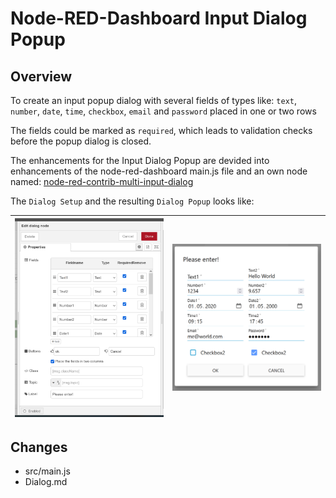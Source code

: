 # Node-RED-Dashboard Input Dialog Popup



## Overview

To create an input popup dialog  with several fields of types like:  `text`, `number`, `date`, `time`, `checkbox`, `email` and `password`  placed in one or two rows

The fields could be marked as `required`, which leads to validation checks before the popup dialog is closed.

The enhancements for the Input Dialog Popup are devided into enhancements of the node-red-dashboard main.js file and an own node named: 
[node-red-contrib-multi-input-dialog](https://github.com/Mannheim68199/node-red-contrib-multi-input-dialog/tree/dialog)

The  `Dialog Setup`  and the resulting   `Dialog Popup`   looks like:



|             <img src="./src/DialogSetup.png" width="250">        |          <img src="./src/DialogPopup.png" width="250">           |
|------------|-------------| 


## Changes

* src/main.js
* Dialog.md
